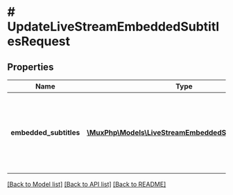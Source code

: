 # # UpdateLiveStreamEmbeddedSubtitlesRequest

## Properties

Name | Type | Description | Notes
------------ | ------------- | ------------- | -------------
**embedded_subtitles** | [**\MuxPhp\Models\LiveStreamEmbeddedSubtitleSettings[]**](LiveStreamEmbeddedSubtitleSettings.md) | Describe the embedded closed caption contents of the incoming live stream. | [optional]

[[Back to Model list]](../../README.md#models) [[Back to API list]](../../README.md#endpoints) [[Back to README]](../../README.md)
